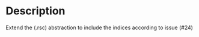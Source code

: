 Description
======================
Extend the (.rsc) abstraction to include the indices according to issue (#24)